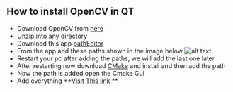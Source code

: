 ## How to install OpenCV in QT
* Download OpenCV from [here](http://opencv.org/downloads.html)
* Unzip into any directory
* Download this app [pathEditor](https://patheditor2.codeplex.com/)
* From the app add these paths shown in the image below
![alt text](http://i.imgur.com/g3n2cY0.png)
* Restart your pc after adding the paths, we will add the last one later
* After restarting now download [CMake](http://www.cmake.org/) and install and then add the path
* Now the path is added open the Cmake Gui
* Add everything
**[Visit This link](http://www.laganiere.name/opencvCookbook/chap1s1_2.shtml) **
